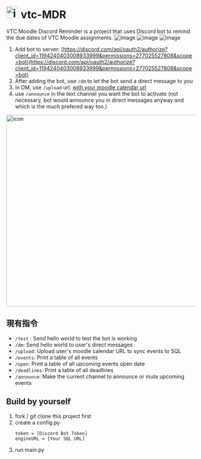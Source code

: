 # <img src="https://github.com/wingyeung0317/vtc-MDR/assets/121206892/5c30ad26-396b-450e-b97b-10b38661168b" alt="icon" width="32"> vtc-MDR 

VTC Moodle Discord Reminder is a project that uses Discord bot to remind the due dates of VTC Moodle assignments.
![image](https://github.com/wingyeung0317/vtc-MDR/assets/121206892/e1b6d3da-3aca-4ca5-9ed5-c6d9f3159fa3)
![image](https://github.com/wingyeung0317/vtc-MDR/assets/121206892/2adb6978-e214-497e-a51d-82f091e86f3b)
![image](https://github.com/wingyeung0317/vtc-MDR/assets/121206892/f3c06170-8f37-4503-9c14-95e0d28240db)
1. Add bot to server: [https://discord.com/api/oauth2/authorize?client_id=1194240403008933999&permissions=277025527808&scope=bot](https://discord.com/api/oauth2/authorize?client_id=1194240403008933999&permissions=277025527808&scope=bot)
2. After adding the bot, use `/dm` to let the bot send a direct message to you
3. In DM, use `/upload` url: [with your moodle calendar url](https://moodle2324.vtc.edu.hk/calendar/export.php)
4. use `/announce` in the text channel you want the bot to activate (not necessary, bot would announce you in direct messages anyway and which is the much prefered way too.)
<img src="https://github.com/wingyeung0317/vtc-MDR/assets/121206892/5c30ad26-396b-450e-b97b-10b38661168b" alt="icon" width="512">

## 現有指令
* `/test` : Send hello world to test the bot is working
* `/dm`: Send hello world to user's direct messages
* `/upload`: Upload user's moodle calendar URL to sync events to SQL
* `/events`: Print a table of all events
* `/open`: Print a table of all upcoming events open date
* `/deadlines`: Print a table of all deadlines
* `/announce`: Make the current channel to announce or mute upcoming events

## Build by yourself
1. fork / git clone this project first
2. create a config.py
   ```
   token = [Discord Bot Token]
   engineURL = [Your SQL URL]
   ```
3. run main.py
